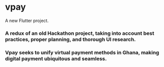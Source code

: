 # vpay

A new Flutter project.

### A redux of an old Hackathon project, taking into account best practices, proper planning, and thorough UI research.
### Vpay seeks to unify virtual payment methods in Ghana, making digital payment ubiquitous and seamless.

